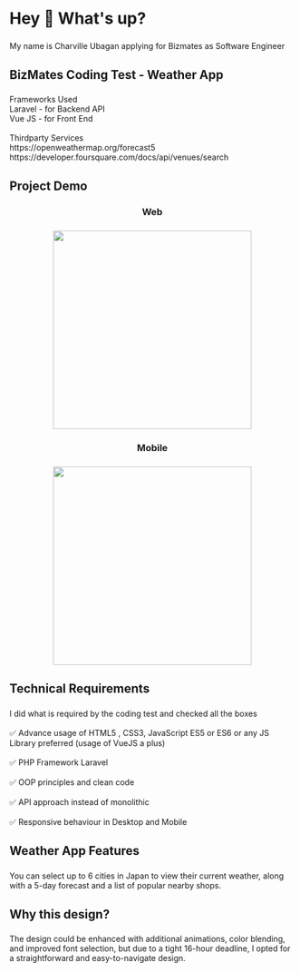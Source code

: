 <h1 align="left">Hey 👋 What's up?</h1>

###

<p align="left">My name is Charville Ubagan applying for Bizmates as Software Engineer</p>

###

<h2 align="left">BizMates Coding Test - Weather App</h2>

###

<p align="left">Frameworks Used<br>Laravel - for Backend API<br>Vue JS - for Front End<br><br>Thirdparty Services<br>https://openweathermap.org/forecast5<br>https://developer.foursquare.com/docs/api/venues/search</p>

###

<h2 align="left">Project Demo</h2>

###

<h3 align="center">Web</h3>

###

<div align="center">
  <img height="350" src="https://i.giphy.com/media/v1.Y2lkPTc5MGI3NjExeGRpN29mdDlkN2dtMHQ5aGVwMHJ5NDFpbHplcWFkd2QyNTFsemxmbyZlcD12MV9pbnRlcm5hbF9naWZfYnlfaWQmY3Q9Zw/a3isCKekundkBWWRHd/giphy.gif"  />
</div>

###

<h3 align="center">Mobile</h3>

###

<div align="center">
  <img height="350" src="https://i.giphy.com/media/v1.Y2lkPTc5MGI3NjExNjBtc2E0MGxxeDAzaGxkZXhuM2ZsZjNuNzB0NzZsbjMzaHhhMHRmNyZlcD12MV9pbnRlcm5hbF9naWZfYnlfaWQmY3Q9Zw/YAi6V8BXA3RS2Mdr8y/giphy.gif"  />
</div>

###

<h2 align="left">Technical Requirements</h2>

###

<p align="left">I did what is required by the coding test and checked all the boxes<br><br>✅ Advance usage of HTML5 , CSS3, JavaScript ES5 or ES6 or any JS Library preferred (usage of VueJS a plus)<br><br>✅ PHP Framework Laravel<br><br>✅ OOP principles and clean code<br><br>✅ API approach instead of monolithic<br><br>✅ Responsive behaviour in Desktop and Mobile</p>

###

<h2 align="left">Weather App Features</h2>

###

<p align="left">You can select up to 6 cities in Japan to view their current weather, along with a 5-day forecast and a list of popular nearby shops.</p>

###

<h2 align="left">Why this design?</h2>

###

<p align="left">The design could be enhanced with additional animations, color blending, and improved font selection, but due to a tight 16-hour deadline, I opted for a straightforward and easy-to-navigate design.</p>

###
